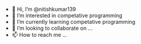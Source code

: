 - 👋 Hi, I’m @nitishkumar139
- 👀 I’m interested in competative programming
- 🌱 I’m currently learning competative programming
- 💞️ I’m looking to collaborate on ...
- 📫 How to reach me ...

<!---
nitishkumar139/nitishkumar139 is a ✨ special ✨ repository because its `README.md` (this file) appears on your GitHub profile.
You can click the Preview link to take a look at your changes.
--->
